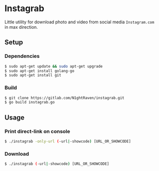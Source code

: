 # Instagrab

Little utility for download photo and video from social media `Instagram.com` in max direction.

## Setup

### Dependencies

```sh
$ sudo apt-get update && sudo apt-get upgrade
$ sudo apt-get install golang-go
$ sudo apt-get install git
```

### Build

```sh
$ git clone https://gitlab.com/N1ghtRaven/instagrab.git
$ go build instagrab.go
```

## Usage
### Print direct-link on console

```sh
$ ./instagrab -only-url (-url|-showcode) [URL_OR_SHOWCODE]  
```
### Download

```sh
$ ./instagrab (-url|-showcode) [URL_OR_SHOWCODE]  
```